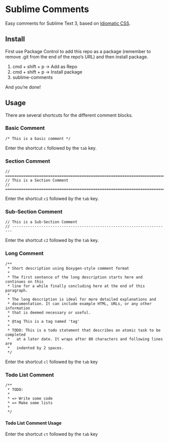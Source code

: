 Sublime Comments
===============================================

Easy comments for Sublime Text 3, based on [Idiomatic CSS](https://github.com/necolas/idiomatic-css).


## Install

First use Package Control to add this repo as a package (remember to remove .git from the end of the repo’s URL) and then install package. 

1. cmd + shift + p -> Add as Repo
2. cmd + shift + p -> Install package 
3. sublime-comments

And you’re done!


## Usage

There are several shortcuts for the different comment blocks.

### Basic Comment

	/* This is a basic comment */

Enter the shortcut `c` followed by the `tab` key.

### Section Comment

	// ==========================================================================
   	// This is a Section Comment
    // ========================================================================== 

Enter the shortcut `c1` followed by the `tab` key.

### Sub-Section Comment

    // This is a Sub-Section Comment
    // ----------------------------------------------------------------------


Enter the shortcut `c2` followed by the `tab` key.

### Long Comment

	/**
	 * Short description using Doxygen-style comment format
	 *
	 * The first sentence of the long description starts here and continues on this
	 * line for a while finally concluding here at the end of this paragraph.
	 *
	 * The long description is ideal for more detailed explanations and
	 * documentation. It can include example HTML, URLs, or any other information
	 * that is deemed necessary or useful.
	 *
	 * @tag This is a tag named 'tag'
	 *
	 * TODO: This is a todo statement that describes an atomic task to be completed
	 *   at a later date. It wraps after 80 characters and following lines are
	 *   indented by 2 spaces.
	 */


Enter the shortcut `cl` followed by the `tab` key

### Todo List Comment

	/**
	 * TODO:
	 *
	 * => Write some code
	 * => Make some lists
	 *
	 */

#### Todo List Comment Usage

Enter the shortcut `ct` followed by the `tab` key
